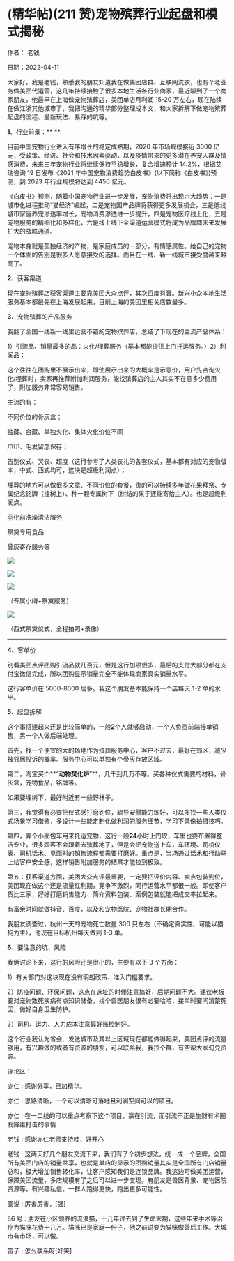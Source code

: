 
# (精华帖)(211 赞)宠物殡葬行业起盘和模式揭秘

作者：  老钱

日期：2022-04-11

大家好，我是老钱，熟悉我的朋友知道我在做美团店群、互联网洗衣，也有个老业务做美团代运营，这几年持续接触了很多本地生活各行业商家，最近聊到了一个商家朋友，他最早在上海做宠物殡葬店，美团单店月利润 15-20 万左右，现在陆续在做江浙其他城市了，我把沟通的精华部分整理成本文，和大家拆解下做宠物殡葬起盘的流程、最新玩法、易踩的坑等。

**1**、行业前景：** **

目前中国宠物行业进入有序增长的稳定成熟期，2020 年市场规模接近 3000 亿元，受政策、经济、社会和技术因素驱动，以及疫情带来的更多潜在养宠人群及情感消费，未来三年宠物行业将继续保持平稳增长，复合增速预计 14.2%，根据艾瑞咨询 19 日发布《2021 年中国宠物消费趋势白皮书》(以下简称《白皮书》)预测，到 2023 年行业规模将达到 4456 亿元。

 

 

《白皮书》预测，随着中国宠物行业进一步发展，宠物消费将出现六大趋势：一是城市化进程推动“猫经济”崛起，二是宠物国产品牌将获得更多发展机会，三是低线城市家庭养宠渗透率增长，宠物消费渗透进一步提升，四是宠物医疗线上化，五是宠物服务的精细化和多样化，六是线上线下全渠道运营模式将成为品牌商未来发展扩大的战略通道。

宠物本身就是孤独经济的产物，是家庭成员的一部分，有情感属性。给自己的宠物一个体面的告别是很多人愿意接受的选择。而且在一线、新一线城市接受度越来越高了。

**2**、获客渠道

现在宠物殡葬店获客渠道主要靠美团大众点评，其次百度抖音。新兴小众本地生活服务基本都最先在上海发展起来，目前上海的美团里相关店数最多。

**3**、宠物殡葬的产品服务

我翻了全国一线新一线里运营不错的宠物殡葬店，总结了下现在的主流产品体系：

1）引流品、销量最多的品：火化/埋葬服务（基本都能提供上门托运服务。）2）利润品：

这个往往在团购里不展示出来，即使展示出来的大概率是示意价，用户先咨询火化/埋葬时，卖家再推荐附加利润服务，能找殡葬店的主人其实不在意多少费用了，附加服务非常容易销售。

主流的有：

不同价位的骨灰盒；

独藏、合藏、单独火化、集体火化价位不同

爪印、毛发留念保存；

告别仪式、哭丧、超度（这行参考了人类丧礼的各套仪式，基本都有对应的宠物版本，中式、西式均可，这块是超级利润点）；

埋葬的地方可以做很多文章、不同价位的套餐，贵的可以持续多年做花果拜祭、专属纪念铭牌（挂树上）、种一颗专属树下（树结的果子还能寄给主人）。也是超级利润点。

羽化前洗澡清洁服务

祭奠专用食品

 

 

骨灰寄存服务等

![](img/chongwu_1899.png)

 

 

![](img/chongwu_1904.png)

 

 

![](img/chongwu_1909.png)

（专属小树+祭奠服务）

 

 

![](img/chongwu_1914.png)

（西式祭奠仪式，全程拍照+录像）

** **

**4**、客单价

别看美团点评团购引流品就几百元，但是这行加项很多，最后的支付大部分都在支付宝微信完成，所以团购显示销量完全不能体现商家真实销量水平。

这行客单价在 5000-8000 居多。我这个朋友基本能保持一个店每天 1-2 单的水平。

**5**、起盘拆解

这个事搭建起来还是比较简单的，一般**2**个人就够启动，一个人负责前端接单销售，另一个人做后端处理。

 

 

首先，找一个便宜的大的场地作为殡葬服务中心，客户不过去，最好在郊区，减少被邻居投诉的概率。服务中心可以单独有个骨灰存放区域。

第二，淘宝买个**“**动物焚化炉**”**，几千到几万不等。买各种仪式需要的材料，骨灰盒，宠物食品，铭牌等。

如果要埋树下，最好附近有一些野林子。

第三，我觉得有必要把仪式感打磨到位，疏导安慰能力练好，可以多找一些人类仪式场景学习借鉴，多设计一些能定制化做利润的服务细节，学习下录像拍摄技巧。

第四，弄个小面包车用来托运宠物，这行一般**24**小时上门取，车里也要布置得整洁专业，很多顾客不会跟着去殡葬地了，但是会把宠物送上车，车环境、司机仪表、司机话术、见面时的销售流程都需要打磨好。重点是，当场通过话术和行动马上给客户安全感，这样销售附加服务的结果才能拉到极致。

第五：获客渠道方面，美团大众点评最重要，一定要把评价内容、卖点包装到位，美团现在做这个还是流量红利期，竞争不激烈，同行运营水平都很一般。即使客户货比三家，好好打磨销售能力、简介资料包装、案例包装就能把成交率拉起来。

有富余时间就做抖音、百度，以及和宠物医院、宠物社群长期合作。

我朋友调查过，杭州一天的宠物死亡数量 300 只左右（不确定真实性、可能以猫狗为主），他现在目标杭州每天做到 1-3 单。

**6**、要注意的坑、风险

我俩讨论下来，这行的风险还是很小的，主要有以下 3 个方面：

1）有关部门对这块现在没有明朗政策、准入门槛要求。

2）防疫问题、环保问题，这点在选址的时候注意搞好，后期问题不大。建议老板要对宠物致死疾病有点知识储备，找个兽医朋友很有必要哈哈，接单时要问清楚死因，做好自身卫生防护。

3）司机、运力、人力成本注意算好账控制好。

 

 

这个行业我认为省会、发达城市及其以上区域现在都能做得起来，美团点评的流量够用，有兴趣做的或者有资源的朋友，可以联系我，我拉个群，有空帮大家勾兑资源。

评论区：

亦仁 : 感谢分享，已加精华。

亦仁 : 思路清晰，一个可以清晰可落地且利润空间可以的项目。

亦仁 : 在一二线的可以重点考察下这个项目，赢在引流，而引流不正是生财有术圈友降维打击的事情

老钱 : 感谢亦仁老师支持哇，好开心

老钱 : 这两天好几个朋友交流下来，我们有了个初步想法，统一成一个品牌，全国所有美团门店的销量共享，也就是单店的显示的团购销量其实是全国所有门店销量总和，极大增加销售转化率，让客户感知我们是连锁品牌。我这边可做美团运营，保障美团流量，多店规模有了之后可以进一步变现。有朋友是兽医背景、宠物医院资源等，有兴趣私信。一群人跑得更快，跑出更多可能性。

画说 : 厉害厉害，[强]

86 号 : 朋友在小区领养的流浪猫，十几年过去到了生命末期，这些年来手术等治疗为猫咪花费十几万。猫咪已是家庭一份子，他之前说要为猫咪做善后工作。大城市有市场，可以做。

笛子 : 怎么联系呀[奸笑]
